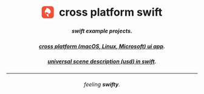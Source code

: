 <!-- markdownlint-configure-file {
  "MD013": {
    "code_blocks": false,
    "tables": false
  },
  "MD033": false,
  "MD041": false
} -->

<div align="center">

<h1 align="center">
  <img align="center" height="38" src="swift_wabi_logo_color_padded.png">
  &nbsp;cross platform swift
</h1>

##### **swift example projects**.

##### [cross platform (**macOS**, **Linux**, **Microsoft**) **ui** app][swift-cross-ui].
##### [universal scene description (**usd**) in swift][swift-usd].

<hr/>

###### *feeling **swifty**.*

[swift-cross-ui]: Sources/CrossUI/CrossUI.swift
[swift-usd]: Sources/CrossUSD/CrossUSD.swift
